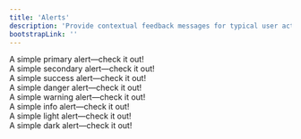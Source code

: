 ```yaml
---
title: 'Alerts'
description: 'Provide contextual feedback messages for typical user actions with the handful of available and flexible alert messages.'
bootstrapLink: ''
---
```


<example>
    <div class="alert alert-primary" role="alert">
        A simple primary alert—check it out!
    </div>
    <div class="alert alert-secondary" role="alert">
        A simple secondary alert—check it out!
    </div>
    <div class="alert alert-success" role="alert">
        A simple success alert—check it out!
    </div>
    <div class="alert alert-danger" role="alert">
        A simple danger alert—check it out!
    </div>
    <div class="alert alert-warning" role="alert">
        A simple warning alert—check it out!
    </div>
    <div class="alert alert-info" role="alert">
        A simple info alert—check it out!
    </div>
    <div class="alert alert-light" role="alert">
        A simple light alert—check it out!
    </div>
    <div class="alert alert-dark" role="alert">
        A simple dark alert—check it out!
    </div>
</example>

